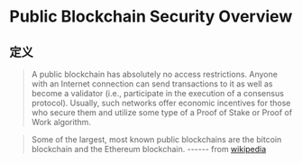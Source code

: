 # Public Blockchain Security Overview

## 定义

> A public blockchain has absolutely no access restrictions. Anyone with an Internet connection can send transactions to it as well as become a validator (i.e., participate in the execution of a consensus protocol). Usually, such networks offer economic incentives for those who secure them and utilize some type of a Proof of Stake or Proof of Work algorithm.

> Some of the largest, most known public blockchains are the bitcoin blockchain and the Ethereum blockchain.   ------  from [wikipedia](https://en.wikipedia.org/wiki/Blockchain#Public_blockchains)
